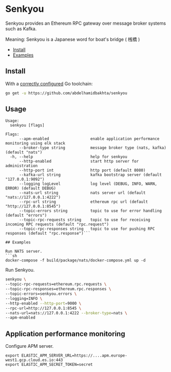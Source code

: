 # Senkyou
Senkyou provides an Ethereum RPC gateway over message broker systems such as Kafka.

Meaning: Senkyou is a Japanese word for boat's bridge ( 桟橋 )

* [Install](#install)
* [Examples](#examples)

## Install

With a [correctly configured](https://golang.org/doc/install#testing) Go toolchain:

```sh
go get -u https://github.com/abdelhamidbakhta/senkyou
```

## Usage

```
Usage:
  senkyou [flags]

Flags:
      --apm-enabled                  enable application performance monitoring using elk stack
      --broker-type string           message broker type (nats, kafka) (default "nats")
  -h, --help                         help for senkyou
      --http-enabled                 start http server for administration
      --http-port int                http port (default 8080)
      --kafka-url string             kafka bootstrap server (default "127.0.0.1:9092")
      --logging logLevel             log level (DEBUG, INFO, WARN, ERROR) (default DEBUG)
      --nats-url string              nats server url (default "nats://127.0.0.1:4222")
      --rpc-url string               ethereum rpc url (default "http://127.0.0.1:8545")
      --topic-errors string          topic to use for error handling (default "errors")
      --topic-rpc-requests string    topic to use for receiving incoming RPC requests (default "rpc.request")
      --topic-rpc-responses string   topic to use for pushing RPC responses (default "rpc.response")```

## Examples

Run NATS server.
```sh 
docker-compose -f build/package/nats/docker-compose.yml up -d
```

Run Senkyou.
```sh
senkyou \
--topic-rpc-requests=ethereum.rpc.requests \
--topic-rpc-responses=ethereum.rpc.responses \ 
--topic-errors=senkyou.errors \
--logging=INFO \
--http-enabled --http-port=9000 \
--rpc-url=http://127.0.0.1:8545 \
--nats-url=nats://127.0.0.1:4222 --broker-type=nats \
--apm-enabled
```

## Application performance monitoring

Configure APM server.
```
export ELASTIC_APM_SERVER_URL=https://....apm.europe-west1.gcp.cloud.es.io:443
export ELASTIC_APM_SECRET_TOKEN=secret
```